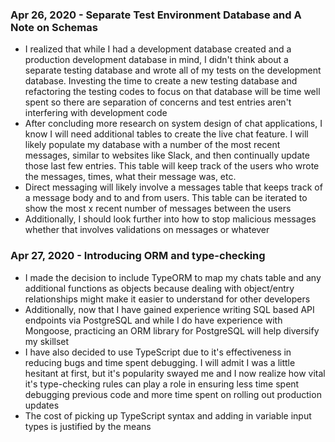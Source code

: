 ### Apr 26, 2020 - Separate Test Environment Database and A Note on Schemas

* I realized that while I had a development database created and a production development database in mind, I didn't think about a separate testing database and wrote all of my tests on the development database. Investing the time to create a new testing database and refactoring the testing codes to focus on that database will be time well spent so there are separation of concerns and test entries aren't interfering with development code
* After concluding more research on system design of chat applications, I know I will need additional tables to create the live chat feature. I will likely populate my database with a number of the most recent messages, similar to websites like Slack, and then continually update those last few entries. This table will keep track of the users who wrote the messages, times, what their message was, etc.
* Direct messaging will likely involve a messages table that keeps track of a message body and to and from users. This table can be iterated to show the most x recent number of messages between the users
* Additionally, I should look further into how to stop malicious messages whether that involves validations on messages or whatever

### Apr 27, 2020 - Introducing ORM and type-checking

* I made the decision to include TypeORM to map my chats table and any additional functions as objects because dealing with object/entry relationships might make it easier to understand for other developers
* Additionally, now that I have gained experience writing SQL based API endpoints via PostgreSQL and while I do have experience with Mongoose, practicing an ORM library for PostgreSQL will help diversify my skillset
* I have also decided to use TypeScript due to it's effectiveness in reducing bugs and time spent debugging. I will admit I was a little hesitant at first, but it's popularity swayed me and I now realize how vital it's type-checking rules can play a role in ensuring less time spent debugging previous code and more time spent on rolling out production updates
* The cost of picking up TypeScript syntax and adding in variable input types is justified by the means
